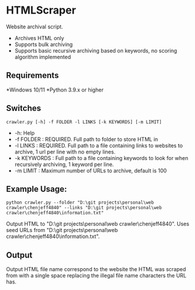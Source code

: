 # HTMLScraper
Website archival script.
- Archives HTML only
- Supports bulk archiving
- Supports basic recursive archiving based on keywords, no scoring algorithm implemented

## Requirements
*Windows 10/11
*Python 3.9.x or higher

## Switches
    crawler.py [-h] -f FOLDER -l LINKS [-k KEYWORDS] [-m LIMIT]

* -h: Help
* -f FOLDER <path>: REQUIRED. Full path to folder to store HTML in
* -l LINKS <path>: REQUIRED. Full path to a file containing links to websites to archive, 1 url per line with no empty lines.
* -k KEYWORDS <path>: Full path to a file containing keywords to look for when recursively archiving, 1 keyword per line.
* -m LIMIT <int>: Maximum number of URLs to archive, default is 100

## Example Usage:
    python crawler.py --folder "D:\git projects\personal\web crawler\chenjeff4840" --links "D:\git projects\personal\web crawler\chenjeff4840\information.txt"

Output HTML to "D:\git projects\personal\web crawler\chenjeff4840". Uses seed URLs from "D:\git projects\personal\web crawler\chenjeff4840\information.txt".

## Output
Output HTML file name correspond to the website the HTML was scraped from with a single space replacing the illegal file name characters the URL has.

